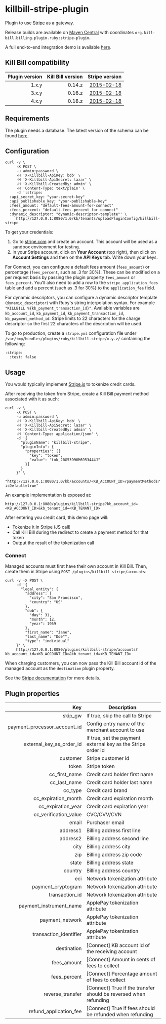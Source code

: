 killbill-stripe-plugin
======================

Plugin to use [Stripe](https://stripe.com/) as a gateway.

Release builds are available on [Maven Central](http://search.maven.org/#search%7Cga%7C1%7Cg%3A%22org.kill-bill.billing.plugin.ruby%22%20AND%20a%3A%22stripe-plugin%22) with coordinates `org.kill-bill.billing.plugin.ruby:stripe-plugin`.

A full end-to-end integration demo is available [here](https://github.com/killbill/killbill-stripe-demo).

Kill Bill compatibility
-----------------------

| Plugin version | Kill Bill version  | Stripe version                                            |
| -------------: | -----------------: | --------------------------------------------------------: |
| 1.x.y          | 0.14.z             | [2015-02-18](https://stripe.com/docs/upgrades#2015-02-18) |
| 3.x.y          | 0.16.z             | [2015-02-18](https://stripe.com/docs/upgrades#2015-02-18) |
| 4.x.y          | 0.18.z             | [2015-02-18](https://stripe.com/docs/upgrades#2015-02-18) |

Requirements
------------

The plugin needs a database. The latest version of the schema can be found [here](https://github.com/killbill/killbill-stripe-plugin/blob/master/db/ddl.sql).

Configuration
-------------

```
curl -v \
     -X POST \
     -u admin:password \
     -H 'X-Killbill-ApiKey: bob' \
     -H 'X-Killbill-ApiSecret: lazar' \
     -H 'X-Killbill-CreatedBy: admin' \
     -H 'Content-Type: text/plain' \
     -d ':stripe:
  :api_secret_key: "your-secret-key"
  :api_publishable_key: "your-publishable-key"
  :fees_amount: "default-fees-amount-for-connect"
  :fees_percent: "default-fees-percent-for-connect"
  :dynamic_descriptor: "dynamic-descriptor-template"' \
     http://127.0.0.1:8080/1.0/kb/tenants/uploadPluginConfig/killbill-stripe
```

To get your credentials:

1. Go to [stripe.com](http://stripe.com/) and create an account. This account will be used as a sandbox environment for testing.
2. In your Stripe account, click on **Your Account** (top right), then click on **Account Settings** and then on the **API Keys** tab. Write down your keys.

For Connect, you can configure a default fees amount (`fees_amount`) or percentage (`fees_percent`, such as .3 for 30%). These can be modified on a per request basis by passing the plugin property `fees_amount` or `fees_percent`.
You'll also need to add a row to the `stripe_application_fees` table and add a percent (such as .3 for 30%) to the `application_fee` field.

For dynamic descriptors, you can configure a dynamic descriptor template (`dynamic_descriptor`) with Ruby's string interpolation syntax. For example `"KILLBILL %{kb_payment_transaction_id}"`. Available variables are `kb_account_id`, `kb_payment_id`, `kb_payment_transaction_id`, `kb_payment_method_id`. Stripe limits to 22 characters for the charge descriptor so the first 22 characters of the description will be used.

To go to production, create a `stripe.yml` configuration file under `/var/tmp/bundles/plugins/ruby/killbill-stripe/x.y.z/` containing the following:

```
:stripe:
  :test: false
```

Usage
-----

You would typically implement [Stripe.js](https://stripe.com/docs/stripe.js) to tokenize credit cards. 

After receiving the token from Stripe, create a Kill Bill payment method associated with it as such:

```
curl -v \
     -X POST \
     -u admin:password \
     -H 'X-Killbill-ApiKey: bob' \
     -H 'X-Killbill-ApiSecret: lazar' \
     -H 'X-Killbill-CreatedBy: admin' \
     -H 'Content-Type: application/json' \
     -d '{
       "pluginName": "killbill-stripe",
       "pluginInfo": {
         "properties": [{
           "key": "token",
           "value": "tok_20G53990M6953444J"
         }]
       }
     }' \
     "http://127.0.0.1:8080/1.0/kb/accounts/<KB_ACCOUNT_ID>/paymentMethods?isDefault=true"
```

An example implementation is exposed at:

```
http://127.0.0.1:8080/plugins/killbill-stripe?kb_account_id=<KB_ACCOUNT_ID>&kb_tenant_id=<KB_TENANT_ID>
```

After entering you credit card, this demo page will:

* Tokenize it in Stripe (JS call)
* Call Kill Bill during the redirect to create a payment method for that token
* Output the result of the tokenization call

### Connect

Managed accounts must first have their own account in Kill Bill. Then, create them in Stripe using `POST /plugins/killbill-stripe/accounts`:

```
curl -v -X POST \
     -d '{
       "legal_entity": {
         "address": {
           "city": "San Francisco",
           "country": "US"
         },
         "dob": {
           "day": 31,
           "month": 12,
           "year": 1969
         },
         "first_name": "Jane",
         "last_name": "Doe"",
         "type": "individual"
     }' \
     http://127.0.0.1:8080/plugins/killbill-stripe/accounts?kb_account_id=<KB_ACCOUNT_ID>&kb_tenant_id=<KB_TENANT_ID>
```

When charging customers, you can now pass the Kill Bill account id of the managed account as the `destination` plugin property.

See the [Stripe documentation](https://stripe.com/docs/connect/managed-accounts#creating-a-managed-account) for more details.

Plugin properties
-----------------

| Key                          | Description                                                       |
| ---------------------------: | ----------------------------------------------------------------- |
| skip_gw                      | If true, skip the call to Stripe                                  |
| payment_processor_account_id | Config entry name of the merchant account to use                  |
| external_key_as_order_id     | If true, set the payment external key as the Stripe order id      |
| customer                     | Stripe customer id                                                |
| token                        | Stripe token                                                      |
| cc_first_name                | Credit card holder first name                                     |
| cc_last_name                 | Credit card holder last name                                      |
| cc_type                      | Credit card brand                                                 |
| cc_expiration_month          | Credit card expiration month                                      |
| cc_expiration_year           | Credit card expiration year                                       |
| cc_verification_value        | CVC/CVV/CVN                                                       |
| email                        | Purchaser email                                                   |
| address1                     | Billing address first line                                        |
| address2                     | Billing address second line                                       |
| city                         | Billing address city                                              |
| zip                          | Billing address zip code                                          |
| state                        | Billing address state                                             |
| country                      | Billing address country                                           |
| eci                          | Network tokenization attribute                                    |
| payment_cryptogram           | Network tokenization attribute                                    |
| transaction_id               | Network tokenization attribute                                    |
| payment_instrument_name      | ApplePay tokenization attribute                                   |
| payment_network              | ApplePay tokenization attribute                                   |
| transaction_identifier       | ApplePay tokenization attribute                                   |
| destination                  | [Connect] KB account id of the receiving account                  |
| fees_amount                  | [Connect] Amount in cents of fees to collect                      |
| fees_percent                 | [Connect] Percentage amount of fees to collect                    |
| reverse_transfer             | [Connect] True if the transfer should be reversed when refunding  |
| refund_application_fee       | [Connect] True if fees should be refunded when refunding          |
